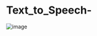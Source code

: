 # Text_to_Speech-

![image](https://github.com/Rohitbachchhe17/Text_to_Speech-/assets/163370274/e54ba2e9-7d6a-4939-a73e-63c203ecee42)
